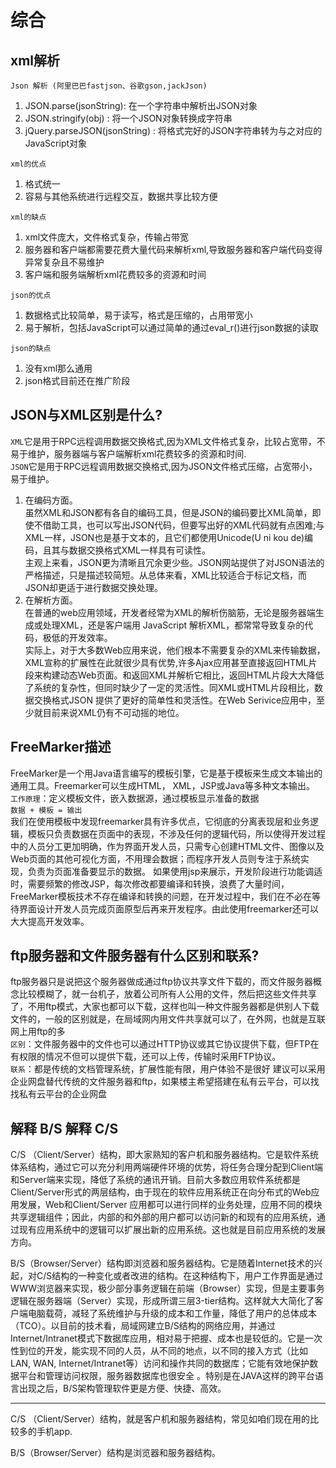 # 综合

##  xml解析
``Json 解析 (阿里巴巴fastjson、谷歌gson,jackJson)``
1. JSON.parse(jsonString): 在一个字符串中解析出JSON对象
2. JSON.stringify(obj) : 将一个JSON对象转换成字符串
3. jQuery.parseJSON(jsonString) : 将格式完好的JSON字符串转为与之对应的JavaScript对象

``xml的优点``  
1. 格式统一   
2. 容易与其他系统进行远程交互，数据共享比较方便

``xml的缺点``    
1. xml文件庞大，文件格式复杂，传输占带宽     
2. 服务器和客户端都需要花费大量代码来解析xml,导致服务器和客户端代码变得异常复杂且不易维护    
3. 客户端和服务端解析xml花费较多的资源和时间

``json的优点``  
1. 数据格式比较简单，易于读写，格式是压缩的，占用带宽小   
2. 易于解析，包括JavaScript可以通过简单的通过eval_r()进行json数据的读取

``json的缺点``   
1. 没有xml那么通用  
2. json格式目前还在推广阶段  

## JSON与XML区别是什么?
``XML``它是用于RPC远程调用数据交换格式,因为XML文件格式复杂，比较占宽带，不易于维护，服务器端与客户端解析xml花费较多的资源和时间.   
``JSON``它是用于RPC远程调用数据交换格式,因为JSON文件格式压缩，占宽带小，易于维护。
1. 在编码方面。  
    虽然XML和JSON都有各自的编码工具，但是JSON的编码要比XML简单，即使不借助工具，也可以写出JSON代码，但要写出好的XML代码就有点困难;与XML一样，JSON也是基于文本的，且它们都使用Unicode(U ni kou de)编码，且其与数据交换格式XML一样具有可读性。  
    主观上来看，JSON更为清晰且冗余更少些。JSON网站提供了对JSON语法的严格描述，只是描述较简短。从总体来看，XML比较适合于标记文档，而JSON却更适于进行数据交换处理。
2. 在解析方面。  
    在普通的web应用领域，开发者经常为XML的解析伤脑筋，无论是服务器端生成或处理XML，还是客户端用 JavaScript 解析XML，都常常导致复杂的代码，极低的开发效率。  
    实际上，对于大多数Web应用来说，他们根本不需要复杂的XML来传输数据，XML宣称的扩展性在此就很少具有优势,许多Ajax应用甚至直接返回HTML片段来构建动态Web页面。和返回XML并解析它相比，返回HTML片段大大降低了系统的复杂性，但同时缺少了一定的灵活性。同XML或HTML片段相比，数据交换格式JSON 提供了更好的简单性和灵活性。在Web Serivice应用中，至少就目前来说XML仍有不可动摇的地位。 

##  FreeMarker描述
FreeMarker是一个用Java语言编写的模板引擎，它是基于模板来生成文本输出的通用工具。Freemarker可以生成HTML， XML，JSP或Java等多种文本输出。  
``工作原理``：定义模板文件，嵌入数据源，通过模板显示准备的数据   
``数据 + 模板 = 输出``   
我们在使用模板中发现freemarker具有许多优点，它彻底的分离表现层和业务逻辑，模板只负责数据在页面中的表现，不涉及任何的逻辑代码，所以使得开发过程中的人员分工更加明确，作为界面开发人员，只需专心创建HTML文件、图像以及Web页面的其他可视化方面，不用理会数据；而程序开发人员则专注于系统实现，负责为页面准备要显示的数据。
如果使用jsp来展示，开发阶段进行功能调适时，需要频繁的修改JSP，每次修改都要编译和转换，浪费了大量时间，FreeMarker模板技术不存在编译和转换的问题，在开发过程中，我们在不必在等待界面设计开发人员完成页面原型后再来开发程序。由此使用freemarker还可以大大提高开发效率。

## ftp服务器和文件服务器有什么区别和联系?
ftp服务器只是说把这个服务器做成通过ftp协议共享文件下载的，而文件服务器概念比较模糊了，就一台机子，放着公司所有人公用的文件，然后把这些文件共享了，不用ftp模式，大家也都可以下载，这样也叫一种文件服务器都是供别人下载文件的，一般的区别就是，在局域网内用文件共享就可以了，在外网，也就是互联网上用ftp的多  
``区别``：文件服务器中的文件也可以通过HTTP协议或其它协议提供下载，但FTP在有权限的情况不但可以提供下载，还可以上传，传输时采用FTP协议。  
``联系``：都是传统的文档管理系统，扩展性能有限，用户体验不是很好 建议可以采用企业网盘替代传统的文件服务器和ftp，如果楼主希望搭建在私有云平台，可以找找私有云平台的企业网盘

## 解释 B/S 解释 C/S
C/S （Client/Server）结构，即大家熟知的客户机和服务器结构。它是软件系统体系结构，通过它可以充分利用两端硬件环境的优势，将任务合理分配到Client端和Server端来实现，降低了系统的通讯开销。目前大多数应用软件系统都是Client/Server形式的两层结构，由于现在的软件应用系统正在向分布式的Web应用发展，Web和Client/Server 应用都可以进行同样的业务处理，应用不同的模块共享逻辑组件；因此，内部的和外部的用户都可以访问新的和现有的应用系统，通过现有应用系统中的逻辑可以扩展出新的应用系统。这也就是目前应用系统的发展方向。       

B/S（Browser/Server）结构即浏览器和服务器结构。它是随着Internet技术的兴起，对C/S结构的一种变化或者改进的结构。在这种结构下，用户工作界面是通过WWW浏览器来实现，极少部分事务逻辑在前端（Browser）实现，但是主要事务逻辑在服务器端（Server）实现，形成所谓三层3-tier结构。这样就大大简化了客户端电脑载荷，减轻了系统维护与升级的成本和工作量，降低了用户的总体成本（TCO）。以目前的技术看，局域网建立B/S结构的网络应用，并通过Internet/Intranet模式下数据库应用，相对易于把握、成本也是较低的。它是一次性到位的开发，能实现不同的人员，从不同的地点，以不同的接入方式（比如LAN, WAN, Internet/Intranet等）访问和操作共同的数据库；它能有效地保护数据平台和管理访问权限，服务器数据库也很安全 。特别是在JAVA这样的跨平台语言出现之后，B/S架构管理软件更是方便、快捷、高效。

---
C/S （Client/Server）结构，就是客户机和服务器结构，常见如咱们现在用的比较多的手机app.       

B/S（Browser/Server）结构是浏览器和服务器结构。
